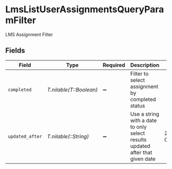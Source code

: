 # LmsListUserAssignmentsQueryParamFilter

LMS Assignment Filter


## Fields

| Field                                                                         | Type                                                                          | Required                                                                      | Description                                                                   | Example                                                                       |
| ----------------------------------------------------------------------------- | ----------------------------------------------------------------------------- | ----------------------------------------------------------------------------- | ----------------------------------------------------------------------------- | ----------------------------------------------------------------------------- |
| `completed`                                                                   | *T.nilable(T::Boolean)*                                                       | :heavy_minus_sign:                                                            | Filter to select assignment by completed status                               |                                                                               |
| `updated_after`                                                               | *T.nilable(::String)*                                                         | :heavy_minus_sign:                                                            | Use a string with a date to only select results updated after that given date | 2020-01-01T00:00:00.000Z                                                      |